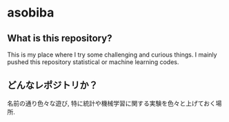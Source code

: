 # asobiba
## What is this repository?
This is my place where I try some challenging and curious things. 
I mainly pushed this repository statistical or machine learning codes.

## どんなレポジトリか？
名前の通り色々な遊び, 特に統計や機械学習に関する実験を色々と上げておく場所.
